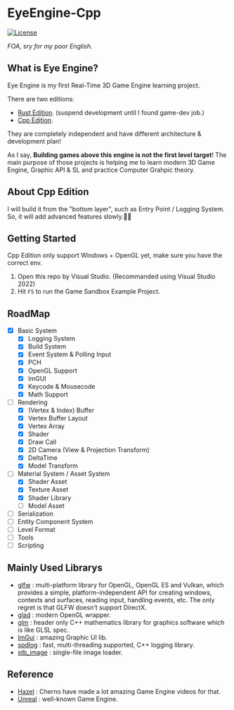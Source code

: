 ﻿# EyeEngine-Cpp

[![License][shield1]](./LICENSE)
<!-- ![Lines][shield2] -->

*FOA, sry for my poor English.*

## What is Eye Engine?
Eye Engine is my first Real-Time 3D Game Engine learning project. 

There are two editions: 
* [Rust Edition](https://github.com/fseeeye/EyeEngine-Rust). (suspend development until I found game-dev job.)
* [Cpp Edition](https://github.com/fseeeye/EyeEngine-Cpp). 

They are completely independent and have different architecture & development plan! 

As I say, **Building games above this engine is not the first level target**! The main purpose of those projects is helping me to learn modern 3D Game Engine, Graphic API & SL and practice Computer Grahpic theory. 

## About Cpp Edition
I will build it from the "bottom layer", such as Entry Point / Logging System. So, it will add advanced features slowly.😶‍🌫️

## Getting Started
Cpp Edition only support Windows + OpenGL yet, make sure you have the correct env.
1. Open this repo by Visual Studio. (Recommanded using Visual Studio 2022)
2. Hit `F5` to run the Game Sandbox Example Project. 

## RoadMap
- [X] Basic System
  - [X] Logging System
  - [X] Build System
  - [X] Event System & Polling Input
  - [X] PCH
  - [X] OpenGL Support
  - [X] ImGUI
  - [X] Keycode & Mousecode
  - [X] Math Support
- [ ] Rendering
  - [X] (Vertex & Index) Buffer
  - [X] Vertex Buffer Layout
  - [X] Vertex Array
  - [X] Shader
  - [X] Draw Call
  - [X] 2D Camera (View & Projection Transform)
  - [X] DeltaTime
  - [X] Model Transform
- [ ] Material System / Asset System
  - [X] Shader Asset
  - [X] Texture Asset
  - [X] Shader Library
  - [ ] Model Asset
- [ ] Serialization
- [ ] Entity Component System
- [ ] Level Format
- [ ] Tools
- [ ] Scripting

## Mainly Used Librarys
* [glfw](https://github.com/glfw/glfw) : multi-platform library for OpenGL, OpenGL ES and Vulkan, which provides a simple, platform-independent API for creating windows, contexts and surfaces, reading input, handling events, etc. The only regret is that GLFW doesn't support DirectX.
* [glad](https://github.com/Dav1dde/glad) : modern OpenGL wrapper.
* [glm](https://github.com/g-truc/glm) : header only C++ mathematics library for graphics software which is like GLSL spec.
* [ImGui](https://github.com/ocornut/imgui) : amazing Graphic UI lib.
* [spdlog](https://github.com/gabime/spdlog) : fast, multi-threading supported, C++ logging library.
* [stb_image](https://github.com/nothings/stb/blob/master/stb_image.h) : single-file image loader.

## Reference
* [Hazel](https://github.com/TheCherno/Hazel) : Cherno have made a lot amazing Game Engine videos for that.
* [Unreal](https://github.com/EpicGames/UnrealEngine) : well-known Game Engine.


[crate]: https://crates.io/crates/eyengine
[shield1]: https://img.shields.io/github/license/fseeeye/EyeEngine-Cpp
<!-- [shield2]: https://tokei.rs/b1/github/fseeeye/EyeEngine-Cpp?category=lines -->
